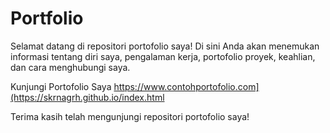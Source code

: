# Portfolio

Selamat datang di repositori portofolio saya! Di sini Anda akan menemukan informasi tentang diri saya, pengalaman kerja, portofolio proyek, keahlian, dan cara menghubungi saya.

Kunjungi Portofolio Saya https://www.contohportofolio.com](https://skrnagrh.github.io/index.html


Terima kasih telah mengunjungi repositori portofolio saya!

